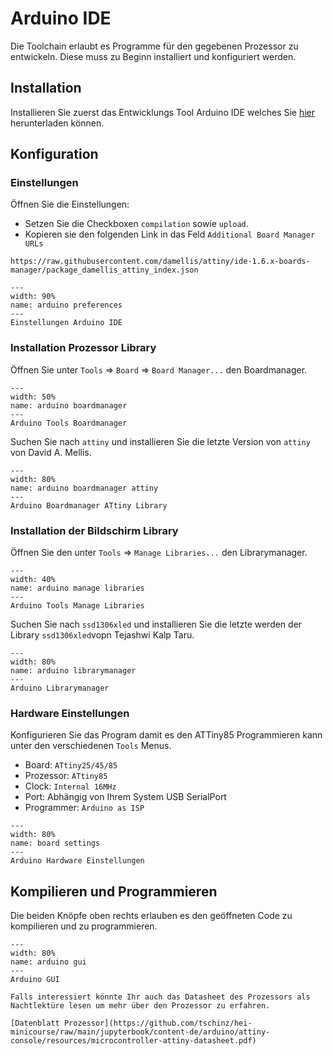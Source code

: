 # Arduino IDE

Die Toolchain erlaubt es Programme für den gegebenen Prozessor zu entwickeln. Diese muss zu Beginn installiert und konfiguriert werden.

## Installation

Installieren Sie zuerst das Entwicklungs Tool Arduino IDE welches Sie [hier](https://www.arduino.cc/en/software) herunterladen können.

## Konfiguration

### Einstellungen

Öffnen Sie die Einstellungen:

* Setzen Sie die Checkboxen `compilation` sowie `upload`.
* Kopieren sie den folgenden Link in das Feld `Additional Board Manager URLs`

```text
https://raw.githubusercontent.com/damellis/attiny/ide-1.6.x-boards-manager/package_damellis_attiny_index.json
```

```{figure} resources/arduino-preferences.svg
---
width: 90%
name: arduino preferences
---
Einstellungen Arduino IDE
```

### Installation Prozessor Library

Öffnen Sie unter `Tools` => `Board` => `Board Manager...` den Boardmanager.

```{figure} resources/arduino-boardmanager.png
---
width: 50%
name: arduino boardmanager
---
Arduino Tools Boardmanager
```

Suchen Sie nach `attiny` und installieren Sie die letzte Version von `attiny` von David A. Mellis.

```{figure} resources/arduino-boardmanager-attiny.png
---
width: 80%
name: arduino boardmanager attiny
---
Arduino Boardmanager ATtiny Library
```

### Installation der Bildschirm Library

Öffnen Sie den unter `Tools` => `Manage Libraries...` den Librarymanager.

```{figure} resources/arduino-managelibraries.png
---
width: 40%
name: arduino manage libraries
---
Arduino Tools Manage Libraries
```

Suchen Sie nach `ssd1306xled` und installieren Sie die letzte werden der Library `ssd1306xled`vopn Tejashwi Kalp Taru.

```{figure} resources/arduino-librarymanager-ssd1306xlcd.png
---
width: 80%
name: arduino librarymanager
---
Arduino Librarymanager
```

### Hardware Einstellungen

Konfigurieren Sie das Program damit es den ATTiny85 Programmieren kann unter den verschiedenen `Tools` Menus.

* Board: `ATtiny25/45/85`
* Prozessor: `ATtiny85`
* Clock: `Internal 16MHz`
* Port: Abhängig von Ihrem System USB SerialPort
* Programmer: `Arduino as ISP`

```{figure} resources/arduino-attiny85.svg
---
width: 80%
name: board settings
---
Arduino Hardware Einstellungen
```

## Kompilieren und Programmieren

Die beiden Knöpfe oben rechts erlauben es den geöffneten Code zu kompilieren und zu programmieren.

```{figure} resources/arduino-gui.png
---
width: 80%
name: arduino gui
---
Arduino GUI
```

```{note}
Falls interessiert könnte Ihr auch das Datasheet des Prozessors als Nachtlektüre lesen um mehr über den Prozessor zu erfahren.

[Datenblatt Prozessor](https://github.com/tschinz/hei-minicourse/raw/main/jupyterbook/content-de/arduino/attiny-console/resources/microcontroller-attiny-datasheet.pdf)
```